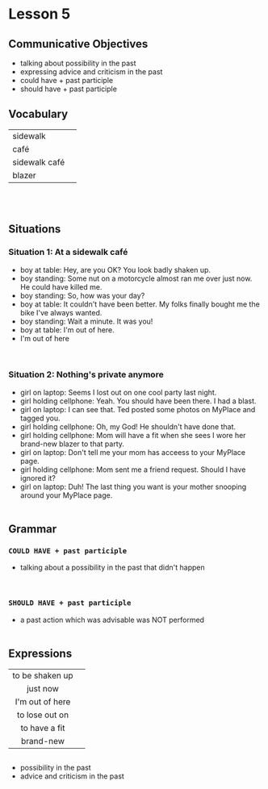 # Lesson 5


## Communicative Objectives
- talking about possibility in the past
- expressing advice and criticism in the past
- could have + past participle
- should have + past participle



## Vocabulary

|    |    |
|:---|:---|
| sidewalk |  |
| café |  |
| sidewalk café |  |
| blazer |  |

<br><br>


## Situations
### Situation 1: At a sidewalk café
- boy at table: Hey, are you OK? You look badly shaken up.
- boy standing: Some nut on a motorcycle almost ran me over just now. He could have killed me.
- boy standing: So, how was your day?
- boy at table: It couldn't have been better. My folks finally bought me the bike I've always wanted.
- boy standing: Wait a minute. It was you!
- boy at table: I'm out of here.
- I'm out of here
<br>

### Situation 2: Nothing's private anymore
- girl on laptop: Seems I lost out on one cool party last night.
- girl holding cellphone: Yeah. You should have been there. I had a blast.
- girl on laptop: I can see that. Ted posted some photos on MyPlace and tagged you.
- girl holding cellphone: Oh, my God! He shouldn't have done that.
- girl holding cellphone: Mom will have a fit when she sees I wore her brand-new blazer to that party.
- girl on laptop: Don't tell me your mom has acceess to your MyPlace page.
- girl holding cellphone: Mom sent me a friend request. Should I have ignored it?
- girl on laptop: Duh! The last thing you want is your mother snooping around your MyPlace page.
<br><br>


## Grammar
### ```COULD HAVE + past participle```
- talking about a possibility in the past that didn't happen
<br>

### ```SHOULD HAVE + past participle```
- a past action which was advisable was NOT performed
<br><br>


## Expressions

|    |    |
|:---:|:---:|
| to be shaken up |  |
| just now |  |
| I'm out of here |  |
| to lose out on |  |
| to have a fit |  |
| brand-new |  |


##
- possibility in the past
- advice and criticism in the past